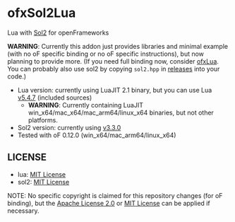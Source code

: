 # ofxSol2Lua

Lua with [Sol2](https://github.com/ThePhD/sol2) for openFrameworks

**WARNING**: Currently this addon just provides libraries and minimal example (with no oF specific binding or no oF specific instructions), but now planning to provide more. (If you need full binding now, consider [ofxLua](https://github.com/danomatika/ofxLua). You can probably also use sol2 by copying `sol2.hpp` 
 in [releases](https://github.com/ThePhD/sol2/releases/) into your code.)

- Lua version: currently using LuaJIT 2.1 binary, but you can use Lua [v5.4.7](https://github.com/lua/lua/tree/v5.4.7) (included sources)
    - **WARNING**: Currently containing LuaJIT win_x64/mac_x64/mac_arm64/linux_x64 binaries, but not other platforms.
- Sol2 version: currently using [v3.3.0](https://github.com/ThePhD/sol2/releases/tag/v3.3.0)
- Tested with oF 0.12.0 (win_x64/mac_arm64/linux_x64)

## LICENSE

- lua: [MIT License](https://www.lua.org/license.html)
- sol2: [MIT License](https://github.com/ThePhD/sol2/blob/develop/LICENSE.txt)

NOTE: No specific copyright is claimed for this repository changes (for oF binding), but the [Apache License 2.0](LICENSE_APACHE) or [MIT License](LICENSE_MIT) can be applied if necessary.
